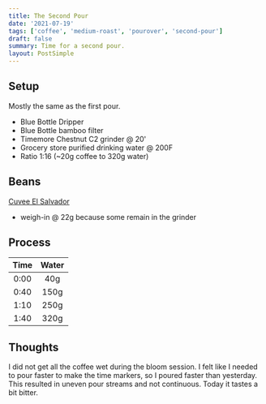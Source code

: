 ```yaml
---
title: The Second Pour
date: '2021-07-19'
tags: ['coffee', 'medium-roast', 'pourover', 'second-pour']
draft: false
summary: Time for a second pour.
layout: PostSimple
---
```


## Setup

Mostly the same as the first pour.

- Blue Bottle Dripper
- Blue Bottle bamboo filter
- Timemore Chestnut C2 grinder @ 20'
- Grocery store purified drinking water @ 200F
- Ratio 1:16 (~20g coffee to 320g water)

## Beans

[Cuvee El Salvador](https://cuveecoffee.com/)

- weigh-in @ 22g because some remain in the grinder

## Process

| Time | Water |
| :--: | :---: |
| 0:00 |  40g  |
| 0:40 | 150g  |
| 1:10 | 250g  |
| 1:40 | 320g  |

## Thoughts

I did not get all the coffee wet during the bloom session. I felt like I needed to pour faster to make the time markers, so I poured faster than yesterday. This resulted in uneven pour streams and not continuous. Today it tastes a bit bitter.
